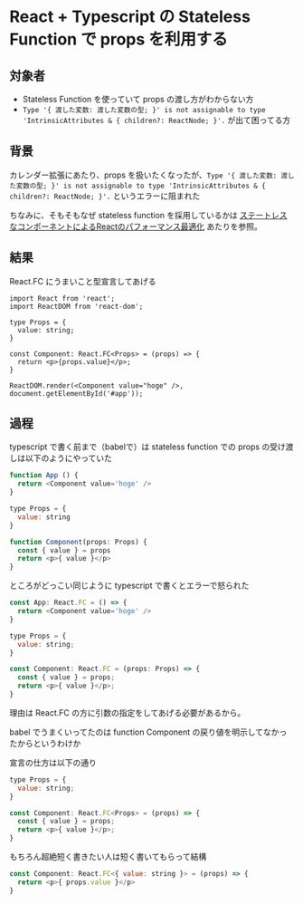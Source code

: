 # React + Typescript の Stateless Function で props を利用する

## 対象者

* Stateless Function を使っていて props の渡し方がわからない方
* `Type '{ 渡した変数: 渡した変数の型; }' is not assignable to type 'IntrinsicAttributes & { children?: ReactNode; }'.` が出て困ってる方

## 背景

カレンダー拡張にあたり、props を扱いたくなったが、`Type '{ 渡した変数: 渡した変数の型; }' is not assignable to type 'IntrinsicAttributes & { children?: ReactNode; }'.` というエラーに阻まれた

ちなみに、そもそもなぜ stateless function を採用しているかは [ステートレスなコンポーネントによるReactのパフォーマンス最適化](https://www.webprofessional.jp/optimizing-react-performance-stateless-components/) あたりを参照。


## 結果

React.FC にうまいこと型宣言してあげる

```javqscript
import React from 'react';
import ReactDOM from 'react-dom';

type Props = {
  value: string;
}

const Component: React.FC<Props> = (props) => {
  return <p>{props.value}</p>;
}

ReactDOM.render(<Component value="hoge" />, document.getElementById('#app'));
```

## 過程

typescript で書く前まで（babelで）は stateless function での props の受け渡しは以下のようにやっていた

```javascript
function App () {
  return <Component value='hoge' />
}

type Props = {
  value: string
}

function Component(props: Props) {
  const { value } = props
  return <p>{ value }</p>
}
```

ところがどっこい同じように typescript で書くとエラーで怒られた

```javascript
const App: React.FC = () => {
  return <Component value='hoge' />
}

type Props = {
  value: string;
}

const Component: React.FC = (props: Props) => {
  const { value } = props;
  return <p>{ value }</p>;
}
```

理由は React.FC の方に引数の指定をしてあげる必要があるから。

babel でうまくいってたのは function Component の戻り値を明示してなかったからというわけか

宣言の仕方は以下の通り

```javascript
type Props = {
  value: string;
}

const Component: React.FC<Props> = (props) => {
  const { value } = props;
  return <p>{ value }</p>;
}
```

もちろん超絶短く書きたい人は短く書いてもらって結構

```javascript
const Component: React.FC<{ value: string }> = (props) => {
  return <p>{ props.value }</p>
}
```

